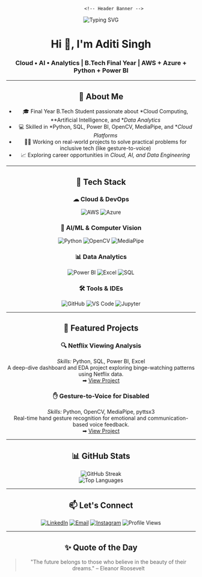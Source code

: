 

                                 <!-- Header Banner -->
<p align="center">
  <img src="https://readme-typing-svg.demolab.com?font=Fira+Code&duration=3000&pause=1000&center=true&vCenter=true&width=435&lines=Cloud+Engineer+%7C+AI+Engineer+%7C+Data+Analyst;Final+Year+B.Tech+Student+%7C+Python+%7C+Power+BI;Welcome+to+my+GitHub+Portfolio!" alt="Typing SVG" />
</p>

<h1 align="center">Hi 👋, I'm Aditi Singh</h1>
<h3 align="center">    Cloud • AI • Analytics | B.Tech Final Year | AWS + Azure + Python + Power BI</h3>
<div align="center">

---

## 💼 About Me

- 🎓 Final Year B.Tech Student passionate about *Cloud Computing, **Artificial Intelligence, and **Data Analytics*
- 💻 Skilled in *Python, SQL, Power BI, OpenCV, MediaPipe, and **Cloud Platforms*
- 👩‍💻 Working on real-world projects to solve practical problems for inclusive tech (like gesture-to-voice)
- 📈 Exploring career opportunities in *Cloud, AI, and Data Engineering*

---

## 🧰 Tech Stack

### ☁ Cloud & DevOps
![AWS](https://img.shields.io/badge/AWS-232F3E?style=for-the-badge&logo=amazonaws&logoColor=white)
![Azure](https://img.shields.io/badge/Azure-0078D4?style=for-the-badge&logo=microsoftazure&logoColor=white)

### 🧠 AI/ML & Computer Vision
![Python](https://img.shields.io/badge/Python-FFD43B?style=for-the-badge&logo=python&logoColor=blue)
![OpenCV](https://img.shields.io/badge/OpenCV-5C3EE8?style=for-the-badge&logo=opencv&logoColor=white)
![MediaPipe](https://img.shields.io/badge/MediaPipe-FF6F00?style=for-the-badge&logo=mediapipe&logoColor=white)

### 📊 Data Analytics
![Power BI](https://img.shields.io/badge/PowerBI-F2C811?style=for-the-badge&logo=powerbi&logoColor=black)
![Excel](https://img.shields.io/badge/Microsoft%20Excel-217346?style=for-the-badge&logo=microsoftexcel&logoColor=white)
![SQL](https://img.shields.io/badge/SQL-003B57?style=for-the-badge&logo=postgresql&logoColor=white)

### 🛠 Tools & IDEs
![GitHub](https://img.shields.io/badge/GitHub-181717?style=for-the-badge&logo=github)
![VS Code](https://img.shields.io/badge/VS%20Code-007ACC?style=for-the-badge&logo=visualstudiocode&logoColor=white)
![Jupyter](https://img.shields.io/badge/Jupyter-F37626?style=for-the-badge&logo=jupyter&logoColor=white)

---

## 🌟 Featured Projects

### 🔍 Netflix Viewing Analysis  
*Skills:* Python, SQL, Power BI, Excel  
A deep-dive dashboard and EDA project exploring binge-watching patterns using Netflix data.  
➡ [View Project](https://github.com/AditiSinghGithub/netflix-watch-analysis)

### ✋ Gesture-to-Voice for Disabled  
*Skills:* Python, OpenCV, MediaPipe, pyttsx3  
Real-time hand gesture recognition for emotional and communication-based voice feedback.  
➡ [View Project](https://github.com/AditiSinghGithub/gesture-voice-system)

---

## 📊 GitHub Stats

<p align="center">
  <img src="https://github-readme-streak-stats.herokuapp.com?user=AditiSinghGithub&theme=radical&hide_border=true&date_format=M%20j%5B%2C%20Y%5D" alt="GitHub Streak" />
  <br>
  <img src="https://github-readme-stats.vercel.app/api/top-langs/?username=AditiSinghGithub&layout=compact&theme=radical" alt="Top Languages" />
</p>

---

## 📫 Let's Connect

[![LinkedIn](https://img.shields.io/badge/LinkedIn-AditiSingh-blue?style=flat&logo=linkedin)](https://www.linkedin.com/in/aditi-singh-link/)
[![Email](https://img.shields.io/badge/Gmail-Contact-red?style=flat&logo=gmail&logoColor=white)](mailto:aditi.singh@gmail.com)
[![Instagram](https://img.shields.io/badge/Instagram-aditi_.singh-E4405F?style=flat&logo=instagram&logoColor=white)](https://instagram.com/aditi_.singh)
![Profile Views](https://komarev.com/ghpvc/?username=AditiSinghGithub&label=Profile%20Views&color=blue&style=flat)

---

## ✨ Quote of the Day

> "The future belongs to those who believe in the beauty of their dreams." – Eleanor Roosevelt
